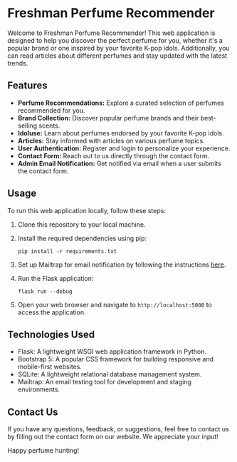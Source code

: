 # Freshman Perfume Recommender

Welcome to Freshman Perfume Recommender! This web application is designed to help you discover the perfect perfume for you, whether it's a popular brand or one inspired by your favorite K-pop idols. Additionally, you can read articles about different perfumes and stay updated with the latest trends.

## Features

- **Perfume Recommendations:** Explore a curated selection of perfumes recommended for you.
- **Brand Collection:** Discover popular perfume brands and their best-selling scents.
- **Idoluse:** Learn about perfumes endorsed by your favorite K-pop idols.
- **Articles:** Stay informed with articles on various perfume topics.
- **User Authentication:** Register and login to personalize your experience.
- **Contact Form:** Reach out to us directly through the contact form.
- **Admin Email Notification:** Get notified via email when a user submits the contact form.

## Usage

To run this web application locally, follow these steps:

1. Clone this repository to your local machine.
2. Install the required dependencies using pip:

    ```
    pip install -r requirements.txt
    ```

3. Set up Mailtrap for email notification by following the instructions [here](https://mailtrap.io/blog/flask-email-sending/).
   
4. Run the Flask application:

    ```
    flask run --debug
    ```

5. Open your web browser and navigate to `http://localhost:5000` to access the application.

## Technologies Used

- Flask: A lightweight WSGI web application framework in Python.
- Bootstrap 5: A popular CSS framework for building responsive and mobile-first websites.
- SQLite: A lightweight relational database management system.
- Mailtrap: An email testing tool for development and staging environments.

## Contact Us

If you have any questions, feedback, or suggestions, feel free to contact us by filling out the contact form on our website. We appreciate your input!

Happy perfume hunting!

